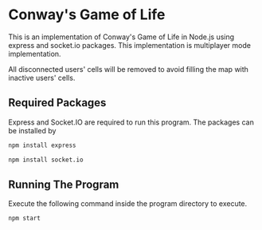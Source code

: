 # Conway's Game of Life

This is an implementation of Conway's Game of Life in Node.js using express and socket.io packages. This implementation is multiplayer mode implementation.

All disconnected users' cells will be removed to avoid filling the map with inactive users' cells.

## Required Packages

Express and Socket.IO are required to run this program. The packages can be installed by

```bash
npm install express
```
```bash
npm install socket.io
```

## Running The Program
Execute the following command inside the program directory to execute.

```bash
npm start
```
